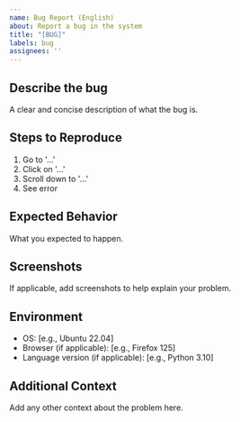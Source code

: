 ```yaml
---
name: Bug Report (English)
about: Report a bug in the system
title: "[BUG]"
labels: bug
assignees: ''
---
```


## Describe the bug
A clear and concise description of what the bug is.

## Steps to Reproduce
1. Go to '...'
2. Click on '...'
3. Scroll down to '...'
4. See error

## Expected Behavior
What you expected to happen.

## Screenshots
If applicable, add screenshots to help explain your problem.

## Environment
- OS: [e.g., Ubuntu 22.04]
- Browser (if applicable): [e.g., Firefox 125]
- Language version (if applicable): [e.g., Python 3.10]

## Additional Context
Add any other context about the problem here.
